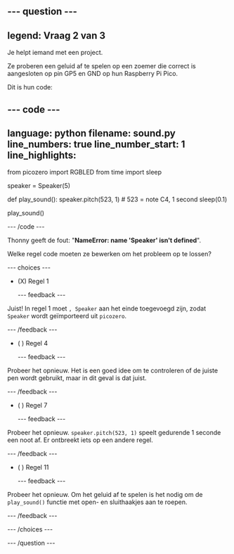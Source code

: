
--- question ---
---
legend: Vraag 2 van 3
---

Je helpt iemand met een project.

Ze proberen een geluid af te spelen op een zoemer die correct is aangesloten op pin GP5 en GND op hun Raspberry Pi Pico.

Dit is hun code:

--- code ---
---
language: python filename: sound.py line_numbers: true line_number_start: 1
line_highlights:
---
from picozero import RGBLED from time import sleep

speaker = Speaker(5)

def play_sound(): speaker.pitch(523, 1) # 523 = note C4, 1 second sleep(0.1)

play_sound()

--- /code ---

Thonny geeft de fout: "**NameError: name 'Speaker' isn't defined**".

Welke regel code moeten ze bewerken om het probleem op te lossen?

--- choices ---

- (X) Regel 1

  --- feedback ---

Juist! In regel 1 moet `, Speaker` aan het einde toegevoegd zijn, zodat `Speaker` wordt geïmporteerd uit `picozero`.

  --- /feedback ---

- ( ) Regel 4

  --- feedback ---

Probeer het opnieuw. Het is een goed idee om te controleren of de juiste pen wordt gebruikt, maar in dit geval is dat juist.

  --- /feedback ---

- ( ) Regel 7

  --- feedback ---

Probeer het opnieuw. `speaker.pitch(523, 1)` speelt gedurende 1 seconde een noot af. Er ontbreekt iets op een andere regel.

  --- /feedback ---

- ( ) Regel 11

  --- feedback ---

Probeer het opnieuw. Om het geluid af te spelen is het nodig om de `play_sound()` functie met open- en sluithaakjes aan te roepen.

  --- /feedback ---

--- /choices ---

--- /question ---
